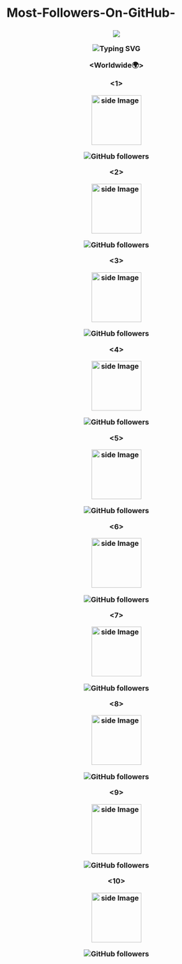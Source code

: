 # Most-Followers-On-GitHub-


<h3 align="center">

![](https://capsule-render.vercel.app/api?type=waving&color=gradient&height=150&section=header)

<p align="center">
  <div align="center">
    <img
        src="https://readme-typing-svg.herokuapp.com?font=GlossAndBloom&size=30&duration=4997&color=993300&background=FF673200&center=true&vCenter=true&lines=MOST+FOLLOWERS+;ON+GITHUB+;"
            alt="Typing SVG"
        />
    </a>
</p>
</div>

<Worldwide🌍>


<1>

<img src="https://avatars.githubusercontent.com/u/1024025?v=4" alt="side Image" align="center" width="114" height="auto" />

![GitHub followers](https://img.shields.io/github/followers/torvalds?style=flat&label=FOLLOWERS)

<2>

<img src="https://avatars.githubusercontent.com/u/499550?v=4" alt="side Image" align="center" width="114" height="auto" />

![GitHub followers](https://img.shields.io/github/followers/yyx990803?style=flat&label=FOLLOWERS)

<3>

<img src="https://avatars.githubusercontent.com/u/810438?v=4" alt="side Image" align="center" width="114" height="auto" />

![GitHub followers](https://img.shields.io/github/followers/gaearon?style=flat&label=FOLLOWERS)

<4>

<img src="https://avatars.githubusercontent.com/u/905434?v=4" alt="side Image" align="center" width="114" height="auto" />

![GitHub followers](https://img.shields.io/github/followers/ruanyf?style=flat&label=FOLLOWERS)

<5>

<img src="https://avatars.githubusercontent.com/u/66577?v=4" alt="side Image" align="center" width="114" height="auto" />

![GitHub followers](https://img.shields.io/github/followers/JakeWharton?style=flat&label=FOLLOWERS)

<6>

<img src="https://avatars.githubusercontent.com/u/25254?v=4" alt="side Image" align="center" width="114" height="auto" />

![GitHub followers](https://img.shields.io/github/followers/tj?style=flat&label=FOLLOWERS)

<7>

<img src="https://avatars.githubusercontent.com/u/110953?v=4" alt="side Image" align="center" width="114" height="auto" />

![GitHub followers](https://img.shields.io/github/followers/addyosmani?style=flat&label=FOLLOWERS)

<8>

<img src="https://avatars.githubusercontent.com/u/39191?v=4" alt="side Image" align="center" width="114" height="auto" />

![GitHub followers](https://img.shields.io/github/followers/paulirish?style=flat&label=FOLLOWERS)

<9>

<img src="https://avatars.githubusercontent.com/u/176013?v=4" alt="side Image" align="center" width="114" height="auto" />

![GitHub followers](https://img.shields.io/github/followers/wesbos?style=flat&label=FOLLOWERS)

<10>

<img src="https://avatars.githubusercontent.com/u/7872329?v=4" alt="side Image" align="center" width="114" height="auto" />

![GitHub followers](https://img.shields.io/github/followers/benawad?style=flat&label=FOLLOWERS)


